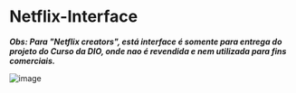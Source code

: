 # Netflix-Interface

***Obs: Para "Netflix creators", está interface é somente para entrega do projeto do Curso da DIO, onde nao é revendida e nem utilizada para fins comerciais.***

![image](https://user-images.githubusercontent.com/47309489/170380603-7238ed24-007e-4efe-9c1b-1fb9b469d9ea.png)
